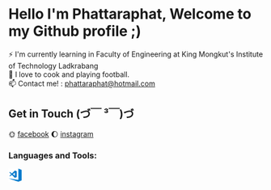# Hello I'm Phattaraphat, Welcome to my Github profile ;) 

⚡ I'm currently learning in Faculty of Engineering at King Mongkut's Institute of Technology Ladkrabang <br/>
💚 I love to cook and playing football. <br/>
📫 Contact me! : phattaraphat@hotmail.com

## Get in Touch (づ￣ ³￣)づ
🌞 [facebook](https://www.facebook.com/phattaraphat.chaiamornvate/)
🌔 [instagram](https://www.instagram.com/phukao_gk/)

### Languages and Tools:

<img align="left" alt="Visual Studio Code" width="26px" src="https://raw.githubusercontent.com/github/explore/80688e429a7d4ef2fca1e82350fe8e3517d3494d/topics/visual-studio-code/visual-studio-code.png" />

<br/>

<!-- 🔥🔥🔥 Do your best and keep moving ! 🔥🔥🔥
🔥🔥🔥 Failed -> make you stronger // Success -> make your pride 🔥🔥🔥 -->
<!-- 
**Phukaoo08/Phukaoo08** is a ✨ _special_ ✨ repository because its `README.md` (this file) appears on your GitHub profile.

Here are some ideas to get you started:

- 🔭 I’m currently working on ...
- 🌱 I’m currently learning ...
- 👯 I’m looking to collaborate on ...
- 🤔 I’m looking for help with ...
- 💬 Ask me about ...
- 📫 How to reach me: ...
- 😄 Pronouns: ...
- ⚡ Fun fact: ...
-->
